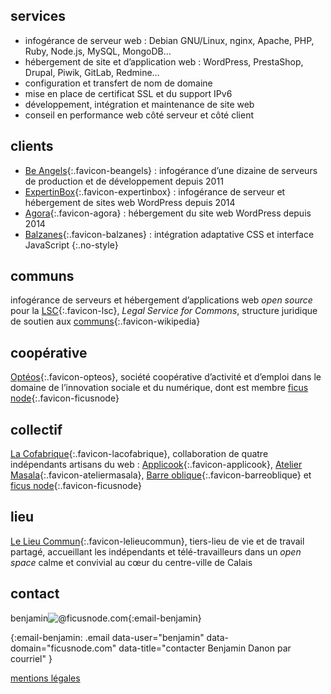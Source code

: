 ---
---

## services

- infogérance de serveur web : Debian GNU/Linux, nginx, Apache, PHP, Ruby, Node.js, MySQL, MongoDB…
- hébergement de site et d’application web : WordPress, PrestaShop, Drupal, Piwik, GitLab, Redmine…
- configuration et transfert de nom de domaine
- mise en place de certificat SSL et du support IPv6
- développement, intégration et maintenance de site web
- conseil en performance web côté serveur et côté client

## clients

- [Be Angels]{:.favicon-beangels} : infogérance d’une dizaine de serveurs de production et de développement depuis 2011
- [ExpertinBox]{:.favicon-expertinbox} : infogérance de serveur et hébergement de sites web WordPress depuis 2014
- [Agora]{:.favicon-agora} : hébergement du site web WordPress depuis 2014
- [Balzanes]{:.favicon-balzanes} : intégration adaptative CSS et interface JavaScript
{:.no-style}

[Be Angels]: http://be-angels.fr/ "site web de l’agence Be Angels"
[ExpertinBox]: http://www.expertinbox.com/ "site web de l’entreprise ExpertinBox"
[Agora]: http://www.agora-berck.com/ "site web du centre de loisirs Agora à Berck"
[Balzanes]: http://balzanes.net/ "site web du photographe Pierre Misandeau"

## communs

infogérance de serveurs et hébergement d’applications web _open source_ pour la [LSC]{:.favicon-lsc}, _Legal Service for Commons_, structure juridique de soutien aux [communs]{:.favicon-wikipedia}

[LSC]: http://legalserviceforcommons.initiative.place/ "site web de la LSC"
[communs]: https://fr.wikipedia.org/wiki/Communs "article Wikipédia sur les communs"

## coopérative

[Optéos]{:.favicon-opteos}, société coopérative d’activité et d’emploi dans le domaine de l’innovation sociale et du numérique, dont est membre [ficus node]{:.favicon-ficusnode}

[Optéos]: http://www.opteos.fr/ "site web de la coopérative Optéos"
[ficus node]: http://ficusnode.com/ "site web de l’auto-entrepreneur Benjamin Danon"

## collectif

[La Cofabrique]{:.favicon-lacofabrique}, collaboration de quatre indépendants artisans du web : [Applicook]{:.favicon-applicook}, [Atelier Masala]{:.favicon-ateliermasala}, [Barre oblique]{:.favicon-barreoblique} et [ficus node]{:.favicon-ficusnode}

[La Cofabrique]: http://lacofabrique.fr/ "site web du collectif La Cofabrique"
[Applicook]: http://applicook.fr/ "site web de l’entreprise Applicook d’Olivier Kowalski"
[Atelier Masala]: http://www.atelier-masala.com/ "site web de l’auto-entrepreneur Vincent Jozefcyk"
[Barre oblique]: http://barreoblique.fr/ "site web de l’entreprise Barre oblique de Cédric Vannier"

## lieu

[Le Lieu Commun]{:.favicon-lelieucommun}, tiers-lieu de vie et de travail partagé, accueillant les indépendants et télé-travailleurs dans un _open space_ calme et convivial au cœur du centre-ville de Calais

[Le Lieu Commun]: http://lelieucommun.fr/ "site web de l’espace de travail partagé Le Lieu Commun"

## contact

<span>benjamin<img alt="@">ficusnode.com</span>{:email-benjamin}

{:email-benjamin: .email data-user="benjamin" data-domain="ficusnode.com" data-title="contacter Benjamin Danon par courriel" }

[mentions légales](/mentions-legales "mentions légales du site web ficusnode.com")
